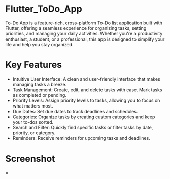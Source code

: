 # Flutter_ToDo_App

To-Do App is a feature-rich, cross-platform To-Do list application built with Flutter, offering a seamless experience for organizing tasks, setting priorities, and managing your daily activities. Whether you're a productivity enthusiast, a student, or a professional, this app is designed to simplify your life and help you stay organized.

# Key Features
* Intuitive User Interface: A clean and user-friendly interface that makes managing tasks a breeze.
* Task Management: Create, edit, and delete tasks with ease. Mark tasks as completed or pending.
* Priority Levels: Assign priority levels to tasks, allowing you to focus on what matters most.
* Due Dates: Set due dates to track deadlines and schedules.
* Categories: Organize tasks by creating custom categories and keep your to-dos sorted.
* Search and Filter: Quickly find specific tasks or filter tasks by date, priority, or category.
* Reminders: Receive reminders for upcoming tasks and deadlines.

# Screenshot




=
